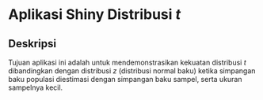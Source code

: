 # Aplikasi Shiny Distribusi *t*

## Deskripsi

Tujuan aplikasi ini adalah untuk mendemonstrasikan kekuatan distribusi *t* dibandingkan dengan distribusi *z* (distribusi normal baku) ketika simpangan baku populasi diestimasi dengan simpangan baku sampel, serta ukuran sampelnya kecil.
